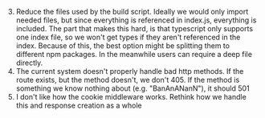 3. Reduce the files used by the build script. Ideally we would only import needed files, but since everything is referenced in index.js, everything is included. The part that makes this hard, is that typescript only supports one index file, so we won't get types if they aren't referenced in the index. Because of this, the best option might be splitting them to different npm packages. In the meanwhile users can require a deep file directly.
4. The current system doesn't properly handle bad http methods. If the route exists, but the method doesn't, we don't 405. If the method is something we know nothing about (e.g. "BanAnANanN"), it should 501
5. I don't like how the cookie middleware works. Rethink how we handle this and response creation as a whole